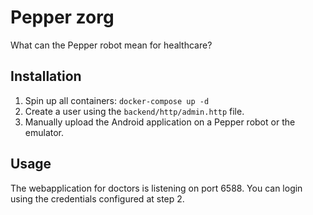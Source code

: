 # Pepper zorg

What can the Pepper robot mean for healthcare?

## Installation
1. Spin up all containers: `docker-compose up -d`
2. Create a user using the `backend/http/admin.http` file.
3. Manually upload the Android application on a Pepper robot or the emulator.

## Usage
The webapplication for doctors is listening on port 6588. You can login using the credentials configured at step 2.